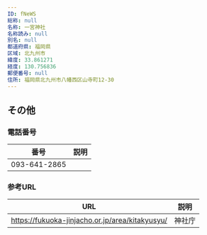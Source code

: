 ```yaml
---
ID: fNeWS
総称: null
名称: 一宮神社
名称読み: null
別名: null
都道府県: 福岡県
区域: 北九州市
緯度: 33.861271
経度: 130.756836
郵便番号: null
住所: 福岡県北九州市八幡西区山寺町12-30
---
```


## その他

### 電話番号

| 番号         | 説明 |
| ------------ | ---- |
| 093-641-2865 |      |

### 参考URL

| URL                                             | 説明   |
| ----------------------------------------------- | ------ |
| https://fukuoka-jinjacho.or.jp/area/kitakyusyu/ | 神社庁 |
